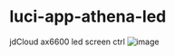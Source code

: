 # luci-app-athena-led
jdCloud ax6600 led screen ctrl
![image](https://github.com/user-attachments/assets/a2bcf6af-4e29-49d4-b183-799f68b74efb)
